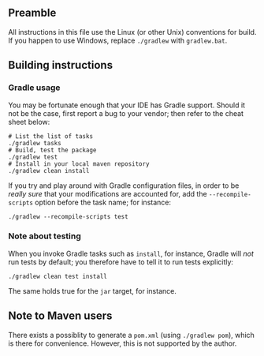 ## Preamble

All instructions in this file use the Linux (or other Unix) conventions for
build. If you happen to use Windows, replace `./gradlew` with `gradlew.bat`.

## Building instructions

### Gradle usage

You may be fortunate enough that your IDE has Gradle support. Should it not
be the case, first report a bug to your vendor; then refer to the cheat sheet
below:

```
# List the list of tasks
./gradlew tasks
# Build, test the package
./gradlew test
# Install in your local maven repository
./gradlew clean install
```

If you try and play around with Gradle configuration files, in order to be
_really sure_ that your modifications are accounted for, add the
`--recompile-scripts` option before the task name; for instance:

```
./gradlew --recompile-scripts test
```

### Note about testing

When you invoke Gradle tasks such as `install`, for instance, Gradle will _not_
run tests by default; you therefore have to tell it to run tests explicitly:

```
./gradlew clean test install
```

The same holds true for the `jar` target, for instance.

## Note to Maven users

There exists a possiblity to generate a `pom.xml` (using `./gradlew pom`), which
is there for convenience. However, this is not supported by the author.

